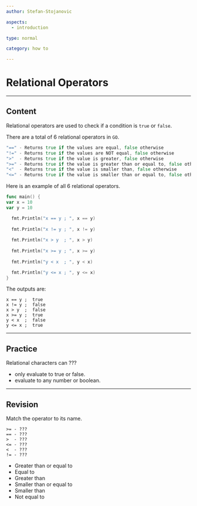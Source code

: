 ```yaml
---
author: Stefan-Stojanovic

aspects:
  - introduction

type: normal

category: how to

---
```


# Relational Operators

---
## Content

Relational operators are used to check if a condition is `true` or `false`.

There are a total of 6 relational operators in `GO`.
```go
"==" - Returns true if the values are equal, false otherwise
"!=" - Returns true if the values are NOT equal, false otherwise
">"  - Returns true if the value is greater, false otherwise
">=" - Returns true if the value is greater than or equal to, false otherwise
"<"  - Returns true if the value is smaller than, false otherwise
"<=" - Returns true if the value is smaller than or equal to, false otherwise
```
Here is an example of all 6 relational operators.
```go
func main() {
var x = 10
var y = 10

  fmt.Println("x == y ; ", x == y)  
  
  fmt.Println("x != y ; ", x != y)  
  
  fmt.Println("x > y  ; ", x > y)  
  
  fmt.Println("x >= y ; ", x >= y)  
  
  fmt.Println("y < x  ; ", y < x)

  fmt.Println("y <= x ; ", y <= x) 
}

```
The outputs are:
```golang
x == y ;  true
x != y ;  false
x > y  ;  false
x >= y ;  true
y < x  ;  false
y <= x ;  true
```

---
## Practice

Relational characters can ???

* only evaluate to true or false.
* evaluate to any number or boolean.

---
## Revision

Match the operator to its name.

```golang
>= - ???
== - ???
>  - ???
<= - ???
<  - ???
!= - ???
```

* Greater than or equal to
* Equal to
* Greater than
* Smaller than or equal to
* Smaller than
* Not equal to